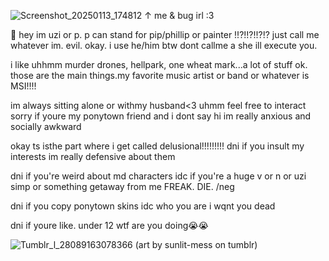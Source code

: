 ![Screenshot_20250113_174812](https://github.com/user-attachments/assets/c21a4fa1-63f0-4faf-b578-c1d77d5795d0)
↑ me & bug irl :3

👾 hey im uzi or p. p can stand for pip/phillip or painter !!?!!?!!?!? just call me whatever im. evil. okay. i use he/him btw dont callme a she ill execute you.

i like uhhmm murder drones, hellpark, one wheat mark...a lot of stuff ok. those are the main things.my favorite music artist or band or whatever is MSI!!!!

im always sitting alone or withmy husband<3 uhmm feel free to interact sorry if youre my ponytown friend and i dont say hi im really anxious and socially awkward 


okay ts isthe part where i get called delusional!!!!!!!!! dni if you insult my interests im really defensive about them

dni if you're weird about md characters idc if you're a huge v or n or uzi simp or something getaway from me FREAK. DIE. /neg

dni if you copy ponytown skins idc who you are i wqnt you dead 

dni if youre like. under 12 wtf are you doing😭😭


![Tumblr_l_28089163078366](https://github.com/user-attachments/assets/591161e5-25ab-46e9-afae-4ca02745b24b)
(art by sunlit-mess on tumblr)
